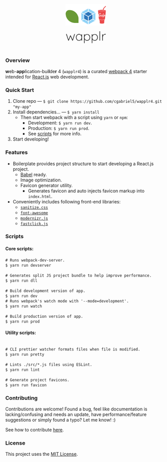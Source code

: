 <p align="center"><img src="/docs/branding/wapplr/bundled.png?raw=true" alt="logo-text" width="25%"></p>
<p align="center"><img src="/docs/branding/wapplr/text.png?raw=true" alt="logo-text" width="25%"></p>
<h1></h1>

<a name="overview"></a>

### Overview

**w**eb-**app**lication-bui**l**de**r** 4 (`wapplr4`) is a curated [webpack 4](https://webpack.js.org/) starter intended for [React.js](https://reactjs.org/) web development.

<a name="quick-start"></a>

### Quick Start

1. Clone repo &mdash; `$ git clone https://github.com/cgabriel5/wapplr4.git "my-app"`
2. Install dependencies... &mdash; `$ yarn install`
   - Then start webpack with a script using `yarn` or `npm`:
     - Development: `$ yarn run dev`.
     - Production: `$ yarn run prod`.
     - See [scripts](#scripts) for more info.
3. Start developing!

<a name="features"></a>

### Features

- Boilerplate provides project structure to start developing a React.js project.
  - [Babel](https://babeljs.io/) ready.
  - Image optimization.
  - Favicon generator utility.
    - Generates favicon and auto injects favicon markup into `index.html`.
- Conveniently includes following front-end libraries:
  - [`sanitize.css`](https://csstools.github.io/sanitize.css/)
  - [`font-awesome`](http://fontawesome.io/)
  - [`modernizr.js`](https://modernizr.com/)
  - [`fastclick.js`](https://labs.ft.com/fastclick/)

<a name="scripts"></a>

### Scripts

<a name="core-scripts"></a>

#### Core scripts:

```shell
# Runs webpack-dev-server.
$ yarn run devserver

# Generates split JS project bundle to help improve performance.
$ yarn run dll

# Build development version of app.
$ yarn run dev
# Runs webpack's watch mode with '--mode=development'.
$ yarn run watch

# Build production version of app.
$ yarn run prod
```

<a name="utility-scripts"></a>

#### Utility scripts:

```shell

# CLI prettier watcher formats files when file is modified.
$ yarn run pretty

# Lints ./src/*.js files using ESLint.
$ yarn run lint

# Generate project favicons.
$ yarn run favicon
```

<a name="contributing"></a>

### Contributing

Contributions are welcome! Found a bug, feel like documentation is lacking/confusing and needs an update, have performance/feature suggestions or simply found a typo? Let me know! :)

See how to contribute [here](/CONTRIBUTING.md).

<a name="license"></a>

### License

This project uses the [MIT License](/LICENSE.txt).
